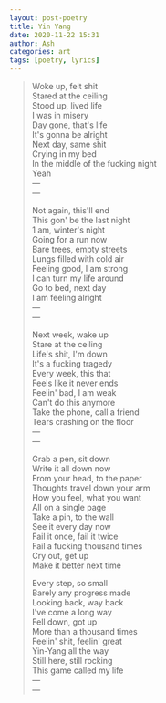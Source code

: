 ```yaml
---
layout: post-poetry
title: Yin Yang
date: 2020-11-22 15:31
author: Ash
categories: art
tags: [poetry, lyrics]
---
```

> Woke up, felt shit  
> Stared at the ceiling  
> Stood up, lived life  
> I was in misery  
> Day gone, that's life  
> It's gonna be alright  
> Next day, same shit  
> Crying in my bed  
> In the middle of the fucking night  
> Yeah  
> &mdash;  
> &mdash;  
>   
> Not again, this'll end  
> This gon' be the last night  
> 1 am, winter's night  
> Going for a run now  
> Bare trees, empty streets  
> Lungs filled with cold air  
> Feeling good, I am strong  
> I can turn my life around  
> Go to bed, next day  
> I am feeling alright  
> &mdash;  
> &mdash;  
>   
> Next week, wake up  
> Stare at the ceiling  
> Life's shit, I'm down  
> It's a fucking tragedy  
> Every week, this that  
> Feels like it never ends  
> Feelin' bad, I am weak  
> Can't do this anymore  
> Take the phone, call a friend  
> Tears crashing on the floor  
> &mdash;  
> &mdash;  
>   
> Grab a pen, sit down  
> Write it all down now  
> From your head, to the paper  
> Thoughts travel down your arm  
> How you feel, what you want  
> All on a single page  
> Take a pin, to the wall  
> See it every day now  
> Fail it once, fail it twice  
> Fail a fucking thousand times  
> Cry out, get up  
> Make it better next time  
>   
> Every step, so small  
> Barely any progress made  
> Looking back, way back  
> I've come a long way  
> Fell down, got up  
> More than a thousand times  
> Feelin' shit, feelin' great  
> Yin-Yang all the way  
> Still here, still rocking  
> This game called my life  
> &mdash;  
> &mdash;  
>   